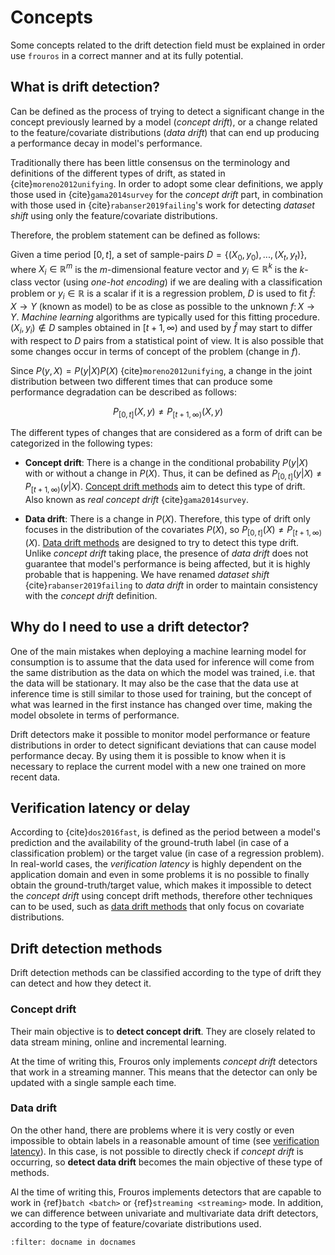 # Concepts

Some concepts related to the drift detection field must be explained in order use `frouros` in a correct manner and at its fully potential.

## What is drift detection?

Can be defined as the process of trying to detect a significant change in the concept previously learned by a model (*concept drift*), or a change related to the feature/covariate distributions (*data drift*) that can end up producing a performance decay in model's performance.

Traditionally there has been little consensus on the terminology and definitions of the
different types of drift, as stated in {cite}`moreno2012unifying`. In order to adopt some
clear definitions, we apply those used in {cite}`gama2014survey` for the *concept drift* part, in combination with those used in {cite}`rabanser2019failing`'s work
for detecting *dataset shift* using only the feature/covariate distributions.

Therefore, the problem statement can be defined as follows:

Given a time period ${[0, t]}$, a set of sample-pairs ${D=\{(X_{0}, y_{0}),...,(X_{t}, y_{t})\}}$, where ${X_{i} \in \mathbb{R}^{m}}$ is the ${m}$-dimensional feature vector and ${y_{i} \in \mathbb{R}^{k}}$ is the ${k}$-class vector (using *one-hot encoding*) if we are dealing with a classification problem or ${y_{i} \in \mathbb{R}}$ is a scalar if it is a regression problem, ${D}$ is used to fit ${\hat{f} \colon X \to Y}$ (known as model) to be as close as possible to the unknown ${{f} \colon X \to Y}$. *Machine learning* algorithms are typically used for this fitting procedure. 
${(X_{i}, y_{i}) \notin D}$ samples obtained in ${[t+1, \infty)}$ and used by ${\hat{f}}$ may start to differ with respect to ${D}$ pairs from a statistical point of view. It is also possible that some changes occur in terms of concept of the problem (change in ${f}$).

Since ${P(y, X) = P(y|X) P(X)}$ {cite}`moreno2012unifying`, a change in the joint distribution between two different times that can produce some performance degradation can be described as follows:

$$
P_{[0, t]}(X, y) \neq P_{[t+1, \infty)}(X, y)
$$

The different types of changes that are considered as a form of drift can be categorized in the following types:

- **Concept drift**: There is a change in the conditional probability $P(y|X)$ with or without a change in ${P(X)}$. Thus, it can be defined as ${P_{[0, t]}(y|X) \neq P_{[t+1, \infty)}(y|X)}$. [Concept drift methods](#concept-drift) aim to detect this type of drift. Also known as *real concept drift* {cite}`gama2014survey`.

- **Data drift**: There is a change in ${P(X)}$. Therefore, this type of drift only focuses in the distribution of the covariates ${P(X)}$, so
${P_{[0, t]}(X) \neq P_{[t+1, \infty)}(X)}$. [Data drift methods](#data-drift) are designed to try to detect this type drift. Unlike *concept drift* taking place, the presence of *data drift* does not guarantee that model's performance is being affected, but it is highly probable that is happening. We have renamed *dataset shift* {cite}`rabanser2019failing` to *data drift*
in order to maintain consistency with the *concept drift* definition.

## Why do I need to use a drift detector?

One of the main mistakes when deploying a machine learning model for consumption is to assume that the data used for inference will come from the same distribution as the data on which the model was trained, i.e. that the data will be stationary. It may also be the case that the data use at inference time is still similar to those used for training, but the concept of what was learned in the first instance has changed over time, making the model obsolete in terms of performance.

Drift detectors make it possible to monitor model performance or feature distributions in order to detect significant deviations that can cause model performance decay. By using them it is possible to know when it is necessary to replace the current model with a new one trained on more recent data.

## Verification latency or delay

According to {cite}`dos2016fast`, is defined as the period between a model's prediction and the availability of the ground-truth label (in case of a classification problem) or the target value (in case of a regression problem).
In real-world cases, the *verification latency* is highly dependent on the application domain and even in some problems it is no possible to finally obtain the ground-truth/target value, which makes it impossible to detect the *concept drift* using concept drift methods, therefore other techniques can to be used, such as [data drift methods](#data-drift) that only focus on covariate distributions.

## Drift detection methods

Drift detection methods can be classified according to the type of drift they can detect and how they detect it.

### Concept drift

Their main objective is to **detect concept drift**. They are closely related to data stream mining, online and incremental learning. 

At the time of writing this, Frouros only implements *concept drift* detectors that work in a streaming manner. This means that the detector can only be updated with a single sample each time. 

### Data drift

On the other hand, there are problems where it is very costly or even impossible to obtain labels in a reasonable amount of time (see [verification latency](#verification-latency-or-delay)). In this case, is not possible to directly check if *concept drift* is occurring, so **detect data drift** becomes the main objective of these type of methods.

Al the time of writing this, Frouros implements detectors that are capable to work in {ref}`batch <batch>` or {ref}`streaming <streaming>` mode. In addition, we can difference between univariate and multivariate data drift detectors, according to the type of feature/covariate distributions used.
```{bibliography}
:filter: docname in docnames
```
